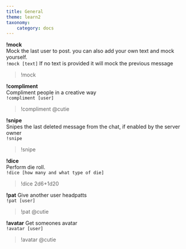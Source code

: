 ```yaml
---
title: General
theme: learn2
taxonomy:
    category: docs
---
```



**!mock**  
Mock the last user to post. you can also add your own text and mock yourself.  
`!mock [text]` If no text is provided it will mock the previous message  
>!mock

**!compliment**  
Compliment people in a creative way  
`!compliment [user]`  
>!compliment @cutie

**!snipe**  
Snipes the last deleted message from the chat, if enabled by the server owner  
`!snipe`  
>!snipe

**!dice**  
Perform die roll.  
`!dice [how many and what type of die]`  
>!dice 2d6+1d20

**!pat**
Give another user headpatts  
`!pat [user]`  
>!pat @cutie

**!avatar**
Get someones avatar  
`!avatar [user]`  
>!avatar @cutie
